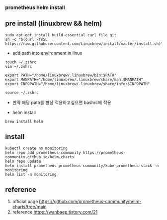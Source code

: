 ### prometheus helm install


## pre install (linuxbrew && helm)
```
sudo apt-get install build-essential curl file git
sh -c "$(curl -fsSL https://raw.githubusercontent.com/Linuxbrew/install/master/install.sh)"
```
- add path into environment in linux
```
touch ~/.zshrc
vim ~/.zshrc

export PATH="/home/linuxbrew/.linuxbrew/bin:$PATH"
export MANPATH="/home/linuxbrew/.linuxbrew/share/man:$MANPATH"
export INFOPATH="/home/linuxbrew/.linuxbrew/share/info:$INFOPATH"

source ~/.zshrc
```
* 만약 해당 path를 항상 적용하고싶으면 bashrc에 적용

- helm install
```
brew install helm
```

## install

```
kubectl create ns monitoring
helm repo add prometheus-community https://prometheus-community.github.io/helm-charts
helm repo update
helm install prometheus prometheus-community/kube-prometheus-stack -n monitoring
helm list -n monitoring
```




## reference
1) official page
https://github.com/prometheus-community/helm-charts/tree/main
2) reference
https://wanbaep.tistory.com/21



